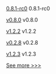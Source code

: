 
[0.8.1-rc0](https://github.com/hyperledger/aries-cloudagent-python/releases/tag/0.8.1-rc0) 0.8.1-rc0

[v0.8.0](https://github.com/hyperledger/aries-acapy-docs/releases/tag/v0.8.0) v0.8.0

[v1.2.2](https://github.com/hyperledger/firefly-tokens-erc1155/releases/tag/v1.2.2) v1.2.2

[v0.2.8](https://github.com/hyperledger/aries-askar/releases/tag/v0.2.8) v0.2.8

[v1.2.3](https://github.com/hyperledger/firefly-tokens-erc20-erc721/releases/tag/v1.2.3) v1.2.3


[See more >>>](https://start-here.hyperledger.org/releases)
